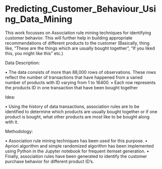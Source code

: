 # Predicting_Customer_Behaviour_Using_Data_Mining

This work focusses on Association rule mining techniques for identifying customer behavior. This will further help in building appropriate recommendations of different products to the customer (Basically, thing like, “These are the things which are usually bought together”, “If you liked this, you might like this” etc.)

Data Description:

•	The data consists of more than 88,000 rows of observations. These rows reflect the number of transactions that have happened from a varied number of products with ID varying from 1 to 16400.
•	Each row represents the products ID in one transaction that have been bought together

Idea:

•	Using the history of data transactions, association rules are to be identified to determine which products are usually bought together or if one product is bought, what other products are most like to be bought along with it.

Methodology:

•	Association rule mining techniques has been used for this purpose.
•	Apriori algorithm and simple randomized algorithm has been implemented using Python in the Jupyter notebook for frequent itemset generation.
•	Finally, association rules have been generated to identify the customer purchase behavior for different product ID’s.
